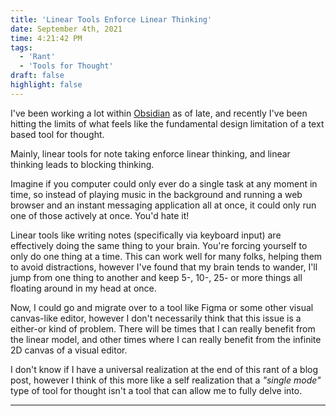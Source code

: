 ```yaml
---
title: 'Linear Tools Enforce Linear Thinking'
date: September 4th, 2021
time: 4:21:42 PM
tags:
  - 'Rant'
  - 'Tools for Thought'
draft: false
highlight: false
---
```


I've been working a lot within [Obsidian](https://obsidian.md) as of late, and
recently I've been hitting the limits of what feels like the fundamental design
limitation of a text based tool for thought.

Mainly, linear tools for note taking enforce linear thinking, and linear
thinking leads to blocking thinking.

Imagine if you computer could only ever do a single task at any moment in time,
so instead of playing music in the background and running a web browser and an
instant messaging application all at once, it could only run one of those
actively at once. You'd hate it!

Linear tools like writing notes (specifically via keyboard input) are
effectively doing the same thing to your brain. You're forcing yourself to only
do one thing at a time. This can work well for many folks, helping them to avoid
distractions, however I've found that my brain tends to wander, I'll jump from
one thing to another and keep 5-, 10-, 25- or more things all floating around in
my head at once.

Now, I could go and migrate over to a tool like Figma or some other visual
canvas-like editor, however I don't necessarily think that this issue is a
either-or kind of problem. There will be times that I can really benefit from
the linear model, and other times where I can really benefit from the infinite
2D canvas of a visual editor.

I don't know if I have a universal realization at the end of this rant of a blog
post, however I think of this more like a self realization that a _"single
mode"_ type of tool for thought isn't a tool that can allow me to fully delve
into.

<Spacer />

---

<Spacer />
